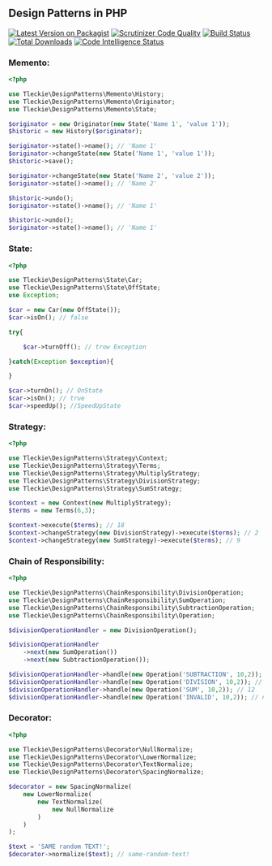 ## Design Patterns in PHP
[![Latest Version on Packagist](https://img.shields.io/packagist/v/tleckie/design-patterns.svg?style=flat-square)](https://packagist.org/packages/tleckie/design-patterns)
[![Scrutinizer Code Quality](https://scrutinizer-ci.com/g/teodoroleckie/design-patterns/badges/quality-score.png?b=master)](https://scrutinizer-ci.com/g/teodoroleckie/design-patterns/?branch=master)
[![Build Status](https://scrutinizer-ci.com/g/teodoroleckie/design-patterns/badges/build.png?b=master)](https://scrutinizer-ci.com/g/teodoroleckie/design-patterns/build-status/master)
[![Total Downloads](https://img.shields.io/packagist/dt/tleckie/design-patterns.svg?style=flat-square)](https://packagist.org/packages/tleckie/design-patterns)
[![Code Intelligence Status](https://scrutinizer-ci.com/g/teodoroleckie/design-patterns/badges/code-intelligence.svg?b=master)](https://scrutinizer-ci.com/code-intelligence)


### Memento:

```php
<?php

use Tleckie\DesignPatterns\Memento\History;
use Tleckie\DesignPatterns\Memento\Originator;
use Tleckie\DesignPatterns\Memento\State;

$originator = new Originator(new State('Name 1', 'value 1'));
$historic = new History($originator);

$originator->state()->name(); // 'Name 1'
$originator->changeState(new State('Name 1', 'value 1'));
$historic->save();

$originator->changeState(new State('Name 2', 'value 2'));
$originator->state()->name(); // 'Name 2'

$historic->undo();
$originator->state()->name(); // 'Name 1'

$historic->undo();
$originator->state()->name(); // 'Name 1'

```

### State:
```php
<?php

use Tleckie\DesignPatterns\State\Car;
use Tleckie\DesignPatterns\State\OffState;
use Exception;

$car = new Car(new OffState());
$car->isOn(); // false

try{

    $car->turnOff(); // trow Exception

}catch(Exception $exception){

}

$car->turnOn(); // OnState
$car->isOn(); // true
$car->speedUp(); //SpeedUpState
```

### Strategy:
```php
<?php

use Tleckie\DesignPatterns\Strategy\Context;
use Tleckie\DesignPatterns\Strategy\Terms;
use Tleckie\DesignPatterns\Strategy\MultiplyStrategy;
use Tleckie\DesignPatterns\Strategy\DivisionStrategy;
use Tleckie\DesignPatterns\Strategy\SumStrategy;

$context = new Context(new MultiplyStrategy);
$terms = new Terms(6,3);

$context->execute($terms); // 18
$context->changeStrategy(new DivisionStrategy)->execute($terms); // 2
$context->changeStrategy(new SumStrategy)->execute($terms); // 9
```

### Chain of Responsibility:
```php
<?php

use Tleckie\DesignPatterns\ChainResponsibility\DivisionOperation;
use Tleckie\DesignPatterns\ChainResponsibility\SumOperation;
use Tleckie\DesignPatterns\ChainResponsibility\SubtractionOperation;
use Tleckie\DesignPatterns\ChainResponsibility\Operation;

$divisionOperationHandler = new DivisionOperation();

$divisionOperationHandler
    ->next(new SumOperation())
    ->next(new SubtractionOperation());

$divisionOperationHandler->handle(new Operation('SUBTRACTION', 10,2)); // 8
$divisionOperationHandler->handle(new Operation('DIVISION', 10,2)); // 5
$divisionOperationHandler->handle(new Operation('SUM', 10,2)); // 12
$divisionOperationHandler->handle(new Operation('INVALID', 10,2)); // null
```

### Decorator:
```php
<?php

use Tleckie\DesignPatterns\Decorator\NullNormalize;
use Tleckie\DesignPatterns\Decorator\LowerNormalize;
use Tleckie\DesignPatterns\Decorator\TextNormalize;
use Tleckie\DesignPatterns\Decorator\SpacingNormalize;

$decorator = new SpacingNormalize(
    new LowerNormalize(
        new TextNormalize(
            new NullNormalize
        )
    )
);

$text = 'SAME random TEXT!';
$decorator->normalize($text); // same-random-text!
```